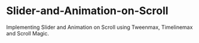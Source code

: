 # Slider-and-Animation-on-Scroll
Implementing Slider and Animation on Scroll using Tweenmax, Timelinemax and Scroll Magic.
